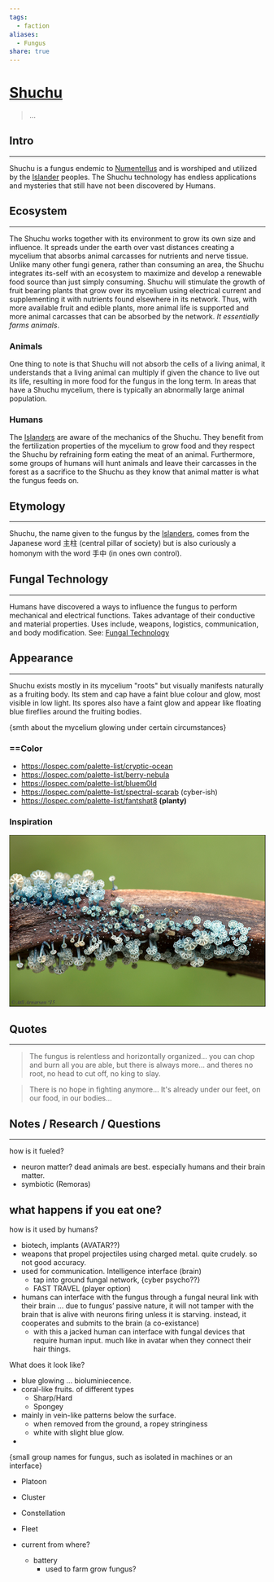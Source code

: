 ```yaml
---
tags:
  - faction
aliases:
  - Fungus
share: true
---
```

# [Shuchu](Shuchu.md#)
> ...
## Intro
---
Shuchu is a fungus endemic to [Numentellus](./Factions/Numentellus.md#) and is worshiped and utilized by the [Islander](./Factions/Numentellus.md#.md#) peoples. The Shuchu technology has endless applications and mysteries that still have not been discovered by Humans.
## Ecosystem
---
The Shuchu works together with its environment to grow its own size and influence. It spreads under the earth over vast distances creating a mycelium that absorbs animal carcasses for nutrients and nerve tissue. Unlike many other fungi genera, rather than consuming an area, the Shuchu integrates its-self with an ecosystem to maximize and develop a renewable food source than just simply consuming. Shuchu will stimulate the growth of fruit bearing plants that grow over its mycelium using electrical current and supplementing it with nutrients found elsewhere in its network. Thus, with more available fruit and edible plants, more animal life is supported and more animal carcasses that can be absorbed by the network. *It essentially farms animals*.
### Animals
One thing to note is that Shuchu will not absorb the cells of a living animal, it understands that a living animal can multiply if given the chance to live out its life, resulting in more food for the fungus in the long term. In areas that have a Shuchu mycelium, there is typically an abnormally large animal population.
### Humans
The [Islanders](./Factions/Numentellus.md#.md#.md#) are aware of the mechanics of the Shuchu. They benefit from the fertilization properties of the mycelium to grow food and they respect the Shuchu by refraining form eating the meat of an animal. Furthermore, some groups of humans will hunt animals and leave their carcasses in the forest as a sacrifice to the Shuchu as they know that animal matter is what the fungus feeds on.
## Etymology
---
Shuchu, the name given to the fungus by the [Islanders](./Factions/Numentellus.md#.md#.md#), comes from the Japanese word 主柱 (central pillar of society) but is also curiously a homonym with the word 手中 (in ones own control). 
## Fungal Technology
---
Humans have discovered a ways to influence the fungus to perform mechanical and electrical functions. Takes advantage of their conductive and material properties.
Uses include, weapons, logistics, communication, and body modification. See: [Fungal Technology](./Fungal%2520Technology.md#)
## Appearance
---
Shuchu exists mostly in its mycelium "roots" but visually manifests naturally as a fruiting body. Its stem and cap have a faint blue colour and glow, most visible in low light. Its spores also have a faint glow and appear like floating blue fireflies around the fruiting bodies.

{smth about the mycelium glowing under certain circumstances}
### ==Color
- https://lospec.com/palette-list/cryptic-ocean
- https://lospec.com/palette-list/berry-nebula
- https://lospec.com/palette-list/bluem0ld
- https://lospec.com/palette-list/spectral-scarab (cyber-ish)
- https://lospec.com/palette-list/fantshat8 **(planty)**
### Inspiration
![300](../_res/Pasted%20image%2020240712134200.png)
## Quotes
---
> The fungus is relentless and horizontally organized... you can chop and burn all you are able, but there is always more... and theres no root, no head to cut off, no king to slay. 

> There is no hope in fighting anymore... It's already under our feet, on our food, in our bodies...

## Notes / Research / Questions
---

how is it fueled?
- neuron matter? dead animals are best. especially humans and their brain matter.
- symbiotic (Remoras)

what happens if you eat one?
- 

how is it used by humans?
- biotech, implants (AVATAR??)
- weapons that propel projectiles using charged metal. quite crudely. so not good accuracy.
- used for communication. Intelligence interface (brain)
	- tap into ground fungal network, {cyber psycho??}
	- FAST TRAVEL (player option)
- humans can interface with the fungus through a fungal neural link with their brain … due to fungus’ passive nature, it will not tamper with the brain that is alive with neurons firing unless it is starving. instead, it cooperates and submits to the brain (a co-existance)
	- with this a jacked human can interface with fungal devices that require human input. much like in avatar when they connect their hair things.

What does it look like?
- blue glowing ... bioluminiecence.
- coral-like fruits. of different types
	- Sharp/Hard
	- Spongey
- mainly in vein-like patterns below the surface.
	- when removed from the ground, a ropey stringiness
	- white with slight blue glow.
- 

{small group names for fungus, such as isolated in machines or an interface}
- Platoon
- Cluster
- Constellation
- Fleet

- current from where?
	- battery
		- used to farm grow fungus?
